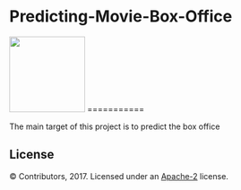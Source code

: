 # Predicting-Movie-Box-Office
<img src=http://www.zjut.edu.cn/image/imgs/img17.jpg width=135/> 
===========


The main target of this project is to predict the box office



License
-------
© Contributors, 2017. Licensed under an [Apache-2](https://github.com/dongzhichao/Predicting-Movie-Box-Office/blob/master/LICENSE) license.


